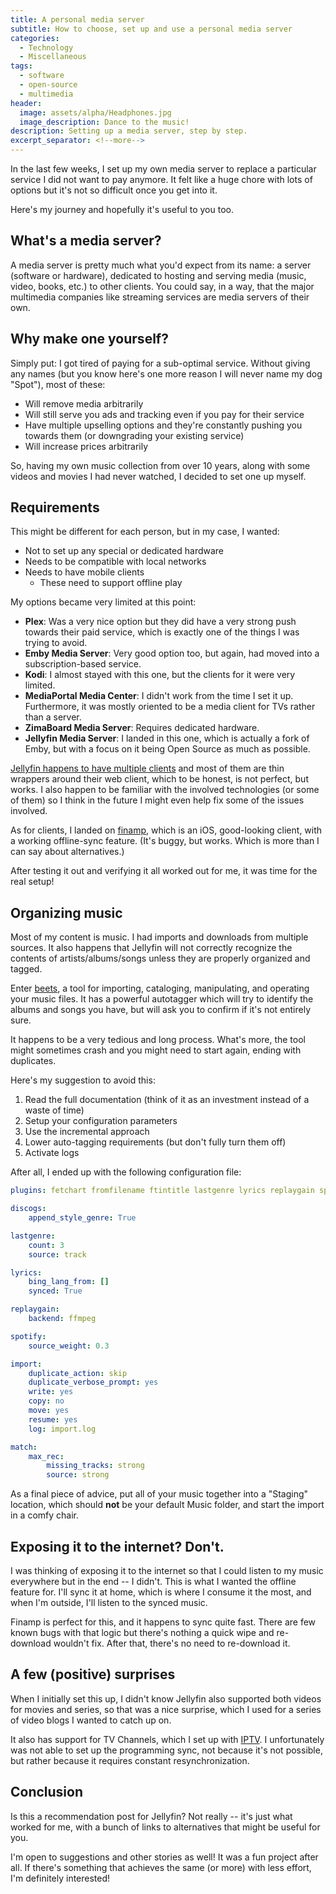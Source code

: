 ```yaml
---
title: A personal media server
subtitle: How to choose, set up and use a personal media server
categories:
  - Technology
  - Miscellaneous
tags:
  - software
  - open-source
  - multimedia
header:
  image: assets/alpha/Headphones.jpg
  image_description: Dance to the music!
description: Setting up a media server, step by step.
excerpt_separator: <!--more-->
---
```


In the last few weeks, I set up my own media server to replace a particular service I did not want to pay anymore. It felt like a huge chore with lots of options but it's not so difficult once you get into it.

Here's my journey and hopefully it's useful to you too.

<!--more-->

## What's a media server?

A media server is pretty much what you'd expect from its name: a server (software or hardware), dedicated to hosting and serving media (music, video, books, etc.) to other clients. You could say, in a way, that the major multimedia companies like streaming services are media servers of their own.

## Why make one yourself?

Simply put: I got tired of paying for a sub-optimal service. Without giving any names (but you know here's one more reason I will never name my dog "Spot"), most of these:

- Will remove media arbitrarily
- Will still serve you ads and tracking even if you pay for their service
- Have multiple upselling options and they're constantly pushing you towards them (or downgrading your existing service)
- Will increase prices arbitrarily

So, having my own music collection from over 10 years, along with some videos and movies I had never watched, I decided to set one up myself.

## Requirements

This might be different for each person, but in my case, I wanted:

- Not to set up any special or dedicated hardware
- Needs to be compatible with local networks
- Needs to have mobile clients
	- These need to support offline play

My options became very limited at this point:

- **Plex**: Was a very nice option but they did have a very strong push towards their paid service, which is exactly one of the things I was trying to avoid.
- **Emby Media Server**: Very good option too, but again, had moved into a subscription-based service.
- **Kodi**: I almost stayed with this one, but the clients for it were very limited.
- **MediaPortal Media Center**: I didn't work from the time I set it up. Furthermore, it was mostly oriented to be a media client for TVs rather than a server.
- **ZimaBoard Media Server**: Requires dedicated hardware.
- **Jellyfin Media Server**: I landed in this one, which is actually a fork of Emby, but with a focus on it being Open Source as much as possible.

[Jellyfin happens to have multiple clients](https://jellyfin.org/downloads) and most of them are thin wrappers around their web client, which to be honest, is not perfect, but works. I also happen to be familiar with the involved technologies (or some of them) so I think in the future I might even help fix some of the issues involved.

As for clients, I landed on [finamp](https://github.com/jmshrv/finamp), which is an iOS, good-looking client, with a working offline-sync feature. (It's buggy, but works. Which is more than I can say about alternatives.)

After testing it out and verifying it all worked out for me, it was time for the real setup!

## Organizing music

Most of my content is music. I had imports and downloads from multiple sources. It also happens that Jellyfin will not correctly recognize the contents of artists/albums/songs unless they are properly organized and tagged.

Enter [beets](https://beets.io/), a tool for importing, cataloging, manipulating, and operating your music files. It has a powerful autotagger which will try to identify the albums and songs you have, but will ask you to confirm if it's not entirely sure.

It happens to be a very tedious and long process. What's more, the tool might sometimes crash and you might need to start again, ending with duplicates.

Here's my suggestion to avoid this:

1. Read the full documentation (think of it as an investment instead of a waste of time)
2. Setup your configuration parameters
3. Use the incremental approach
4. Lower auto-tagging requirements (but don't fully turn them off)
5. Activate logs

After all, I ended up with the following configuration file:

```yaml
plugins: fetchart fromfilename ftintitle lastgenre lyrics replaygain spotify

discogs:
    append_style_genre: True

lastgenre:
    count: 3
    source: track

lyrics:
    bing_lang_from: []
    synced: True

replaygain:
    backend: ffmpeg

spotify:
    source_weight: 0.3

import:
    duplicate_action: skip
    duplicate_verbose_prompt: yes
    write: yes
    copy: no
    move: yes
    resume: yes
    log: import.log

match:
    max_rec:
        missing_tracks: strong
        source: strong
```

As a final piece of advice, put all of your music together into a "Staging" location, which should **not** be your default Music folder, and start the import in a comfy chair.

## Exposing it to the internet? Don't.

I was thinking of exposing it to the internet so that I could listen to my music everywhere but in the end -- I didn't. This is what I wanted the offline feature for. I'll sync it at home, which is where I consume it the most, and when I'm outside, I'll listen to the synced music.

Finamp is perfect for this, and it happens to sync quite fast. There are few known bugs with that logic but there's nothing a quick wipe and re-download wouldn't fix. After that, there's no need to re-download it.

## A few (positive) surprises

When I initially set this up, I didn't know Jellyfin also supported both videos for movies and series, so that was a nice surprise, which I used for a series of video blogs I wanted to catch up on.

It also has support for TV Channels, which I set up with [IPTV](https://github.com/iptv-org/iptv). I unfortunately was not able to set up the programming sync, not because it's not possible, but rather because it requires constant resynchronization.

## Conclusion

Is this a recommendation post for Jellyfin? Not really -- it's just what worked for me, with a bunch of links to alternatives that might be useful for you.

I'm open to suggestions and other stories as well! It was a fun project after all. If there's something that achieves the same (or more) with less effort, I'm definitely interested!